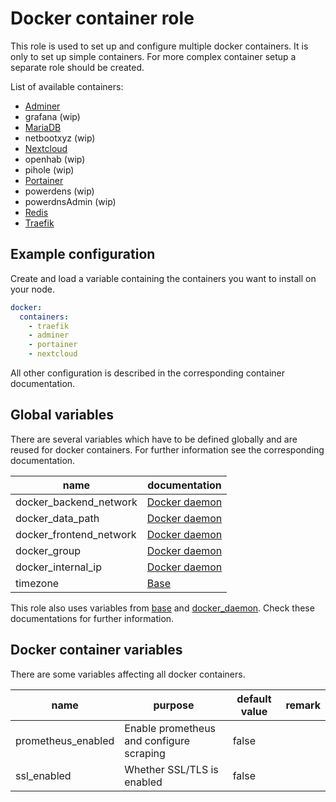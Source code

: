 # Docker container role

This role is used to set up and configure multiple docker containers. It is only
to set up simple containers. For more complex container setup a separate role
should be created.

List of available containers:

* [Adminer](docker_container/adminer.md)
* grafana (wip)
* [MariaDB](docker_container/mariadb.md)
* netbootxyz (wip)
* [Nextcloud](docker_container/nextcloud.md)
* openhab (wip)
* pihole (wip)
* [Portainer](docker_container/portainer.md)
* powerdens (wip)
* powerdnsAdmin (wip)
* [Redis](docker_container/redis.md)
* [Traefik](docker_container/traefik.md)

## Example configuration

Create and load a variable containing the containers you want to install on your
node.

```yaml
docker:
  containers:
    - traefik
    - adminer
    - portainer
    - nextcloud
```

All other configuration is described in the corresponding
container documentation.

## Global variables

There are several variables which have to be defined globally and are reused for
docker containers. For further information see the corresponding documentation.

| name                    | documentation                           |
| ----------------------- | --------------------------------------- |
| docker_backend_network  | [Docker daemon](docker_daemon.md) |
| docker_data_path        | [Docker daemon](docker_daemon.md) |
| docker_frontend_network | [Docker daemon](docker_daemon.md) |
| docker_group            | [Docker daemon](docker_daemon.md) |
| docker_internal_ip      | [Docker daemon](docker_daemon.md) |
| timezone                | [Base](base.md)                   |

This role also uses variables from [base](base.md) and [docker_daemon](docker_daemon.md).
Check these documentations for further information.

## Docker container variables

There are some variables affecting all docker containers.

| name               | purpose                                  | default value | remark |
| ------------------ | ---------------------------------------- | ------------- | ------ |
| prometheus_enabled | Enable prometheus and configure scraping | false         |        |
| ssl_enabled        | Whether SSL/TLS is enabled               | false         |        |
